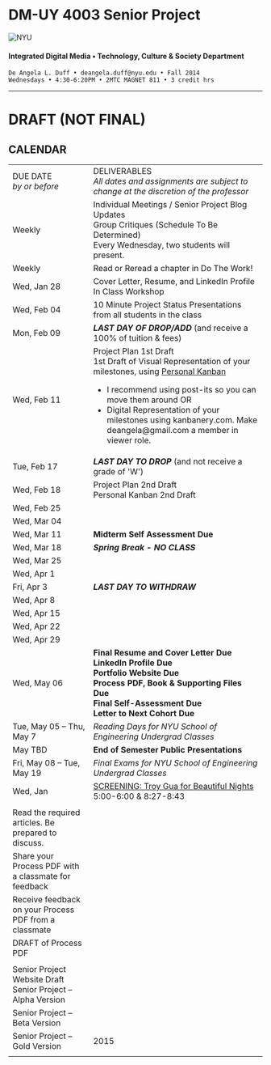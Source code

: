 # DM-UY 4003 Senior Project

![NYU](http://ws2.polishedsolid.com/de/nyu_soe_logo.png)
#### Integrated Digital Media • Technology, Culture & Society Department 

    De Angela L. Duff • deangela.duff@nyu.edu • Fall 2014 
    Wednesdays • 4:30-6:20PM • 2MTC MAGNET 811 • 3 credit hrs

---

# DRAFT (NOT FINAL)

## CALENDAR


<table>
<tr>
    <td>DUE DATE<br>
    <i>by or before</i></td>
    <td>DELIVERABLES<br><i>All dates and assignments are subject to change at the discretion of the professor</i></td>
   
</tr>
<tr>
    <td>Weekly</td>
    <td>Individual Meetings / Senior Project Blog Updates<br>Group Critiques (Schedule To Be Determined)<br>Every Wednesday, two students will present.</td>    
</tr>
<tr>
    <td>Weekly</td>
    <td>Read or Reread a chapter in Do The Work!</td>
</tr>
<tr>
    <td>Wed, Jan 28</td>
    <td>Cover Letter, Resume, and LinkedIn Profile In Class Workshop</td>  
</tr>
<tr>
    <td>Wed, Feb 04</td>
    <td>10 Minute Project Status Presentations from all students in the class</td> 
</tr>
<tr>
    <td>Mon, Feb 09</td>
    <td><strong><i>LAST DAY OF DROP/ADD</i></strong> (and receive a 100% of tuition &amp; fees)</td> 
</tr>

<tr>
    <td>Wed, Feb 11</td>
    <td>Project Plan 1st Draft<br>1st Draft of Visual Representation of your milestones, using <a href="http://personalkanban.com" target="_blank">Personal Kanban</a> 
    <ul>
    <li>I recommend using post-its so you can move them around
    OR</li>
    <li>Digital Representation of your milestones using kanbanery.com. Make deangela@gmail.com a member in viewer role.</li>
    </ul></td> 
</tr>
<tr>
    <td>Tue, Feb 17</td>
    <td><strong><i>LAST DAY TO DROP</i></strong> (and not receive a grade of 'W')</td> 
</tr>
<tr>
    <td>Wed, Feb 18</td>
    <td>Project Plan 2nd Draft<br>Personal Kanban 2nd Draft</td> 
</tr>
<tr>
    <td>Wed, Feb 25</td>
    <td></td> 
</tr>
<tr>
    <td>Wed, Mar 04</td>
    <td></td> 
</tr>
<tr>
    <td>Wed, Mar 11</td>
    <td><strong>Midterm Self Assessment Due</strong></td> 
</tr>
<tr>
    <td>Wed, Mar 18</td>
    <td><strong><i>Spring Break - NO CLASS</i></strong></td> 
</tr>
<tr>
    <td>Wed, Mar 25</td>
    <td></td> 
</tr>
<tr>
    <td>Wed, Apr 1</td>
    <td></td> 
</tr>
<tr>
    <td>Fri, Apr 3</td>
    <td><strong><i>LAST DAY TO WITHDRAW</i></strong></td> 
</tr>

<tr>
    <td>Wed, Apr 8</td>
    <td></td> 
</tr>
<tr>
    <td>Wed, Apr 15</td>
    <td></td> 
</tr>
<tr>
    <td>Wed, Apr 22</td>
    <td></td> 
</tr>
<tr>
    <td>Wed, Apr 29</td>
    <td></td> 
</tr>
<tr>
    <td>Wed, May 06</td>
    <td><strong>Final Resume and Cover Letter Due<br>
    LinkedIn Profile Due<br>
    Portfolio Website Due<br>
    Process PDF, Book &amp; Supporting Files Due<br>
    Final Self-Assessment Due<br>
    Letter to Next Cohort Due</strong></td> 
</tr>
<tr>
    <td>Tue, May 05 – Thu, May 7</td>
    <td><i>Reading Days for NYU School of Engineering Undergrad Classes</i></td> 
</tr>
<tr>
    <td>May TBD</td>
    <td><strong>End of Semester Public Presentations</strong></td>
</tr>
<tr>
    <td>Fri, May 08 – Tue, May 19</td>
    <td><i>Final Exams for NYU School of Engineering Undergrad Classes</i></td> 
</tr>

<tr>
    <td>Wed, Jan </td>
    <td><a href="http://www.youtube.com/watch?v=9l5JhBL1VSA" target="_blank">SCREENING: Troy Gua for Beautiful Nights</a> 5:00-6:00 &amp; 8:27-8:43</td>    
</tr>
<tr>
    <td></td>
    <td></td> 
    
</tr>

<tr>
    <td>Read the required articles. Be prepared to discuss.</td>
    <td></td>
</tr>

<tr>
    <td>Share your Process PDF with a classmate for feedback</td>    
    <td></td>
</tr>
<tr>
    <td>Receive feedback on your Process PDF from a classmate</td>   
    <td></td>
<tr>
<tr>
    <td>DRAFT of Process PDF</td>
    <td></td>
</tr>
<tr>
    <td><i></i></td>
    <td></td>
</tr>
<tr>
    <td>Senior Project Website Draft<br>
    Senior Project – Alpha Version</td>
    <td></td>
</tr>

<tr>
    <td>Senior Project – Beta Version</td>  
    <td></td>
</tr>
<tr>
    <td>Senior Project – Gold Version</td> 
    <td>2015</td>
</tr>

<tr>
    <td>
    </td>
    <td></td>
</tr>
</table>




